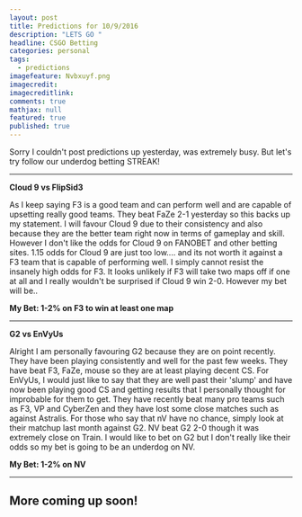 ```yaml
---
layout: post
title: Predictions for 10/9/2016
description: "LETS GO "
headline: CSGO Betting
categories: personal
tags: 
  - predictions
imagefeature: Nvbxuyf.png
imagecredit: 
imagecreditlink: 
comments: true
mathjax: null
featured: true
published: true
---
```


Sorry I couldn't post predictions up yesterday, was extremely busy. But let's try follow our underdog betting STREAK!

-------------------------------------------------------------------
**Cloud 9 vs FlipSid3**

As I keep saying F3 is a good team and can perform well and are capable of upsetting really good teams. They beat FaZe 2-1 yesterday so this backs up my statement. I will favour Cloud 9 due to their consistency and also because they are the better team right now in terms of gameplay and skill.
However I don't like the odds for Cloud 9 on FANOBET and other betting sites. 1.15 odds for Cloud 9 are just too low.... and its not worth it against a F3 team that is capable of performing well. I simply cannot resist the insanely high odds for F3.
It looks unlikely if F3 will take two maps off if one at all and I really wouldn't be surprised if Cloud 9 win 2-0. However my bet will be..

**My Bet: 1-2% on F3 to win at least one map**

-------------------------------------------------------------------
**G2 vs EnVyUs**

Alright I am personally favouring G2 because they are on point recently. They have been playing consistently and well for the past few weeks. They have beat F3, FaZe, mouse so they are at least playing decent CS. 
For EnVyUs, I would just like to say that they are well past their 'slump' and have now been playing good CS and getting results that I personally thought for improbable for them to get. They have recently beat many pro teams such as F3, VP and CyberZen and they have lost some close matches such as against Astralis. For those who say that nV have no chance, simply look at their matchup last month against G2. NV beat G2 2-0 though it was extremely close on Train. I would like to bet on G2 but I don't really like their odds so my bet is going to be an underdog on NV.

**My Bet: 1-2% on NV**

-------------------------------------------------------------------

 More coming up soon!
-------------------------------------------------------------------

